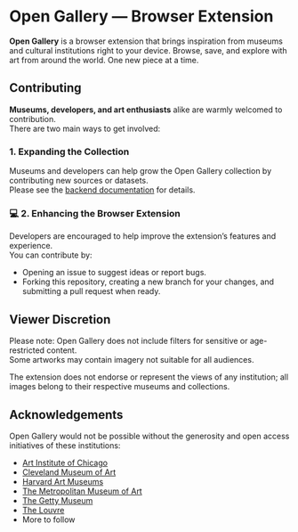 # Open Gallery — Browser Extension  

**Open Gallery** is a browser extension that brings inspiration from museums and cultural institutions right to your device. Browse, save, and explore with art from around the world. One new piece at a time.  

## Contributing  

**Museums, developers, and art enthusiasts** alike are warmly welcomed to contribution.  
There are two main ways to get involved:  

### 1. Expanding the Collection  
Museums and developers can help grow the Open Gallery collection by contributing new sources or datasets.  
Please see the [backend documentation](https://github.com/andy-jdl/OpenGallery-Backend/tree/main) for details.  

### 💻 2. Enhancing the Browser Extension  
Developers are encouraged to help improve the extension’s features and experience.  
You can contribute by:  

- Opening an issue to suggest ideas or report bugs.  
- Forking this repository, creating a new branch for your changes, and submitting a pull request when ready.  

## Viewer Discretion  

Please note: Open Gallery does not include filters for sensitive or age-restricted content.  
Some artworks may contain imagery not suitable for all audiences.  

The extension does not endorse or represent the views of any institution; all images belong to their respective museums and collections.  

## Acknowledgements 

Open Gallery would not be possible without the generosity and open access initiatives of these institutions:

- [Art Institute of Chicago](https://api.artic.edu/docs/)
- [Cleveland Museum of Art](https://openaccess-api.clevelandart.org/)
- [Harvard Art Museums](https://harvardartmuseums.org/collections/api)
- [The Metropolitan Museum of Art](https://metmuseum.github.io/)
- [The Getty Museum](https://data.getty.edu/)
- [The Louvre](https://collections.louvre.fr/en/)
- More to follow